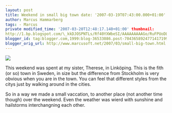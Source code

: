 ```yaml
---
layout: post
title: Weekend in small big town date: '2007-03-19T07:43:00.000+01:00'
author: Marcus Hammarberg
tags: - Marcus
private modified_time: '2007-03-20T12:48:17.140+01:00' thumbnail:
http://1.bp.blogspot.com/\_kkDJOSPNTLs/Rf40YXWbeSI/AAAAAAAAAGo/RuFPUoDLpec/s72-c/PICT1400.JPG
blogger_id: tag:blogger.com,1999:blog-36533086.post-7043658924771417199
blogger_orig_url: http://www.marcusoft.net/2007/03/small-big-town.html
---
```


[<img
src="http://1.bp.blogspot.com/_kkDJOSPNTLs/Rf40YXWbeSI/AAAAAAAAAGo/RuFPUoDLpec/s320/PICT1400.JPG"
id="BLOGGER_PHOTO_ID_5043526225891129634"
style="DISPLAY: block; MARGIN: 0px auto 10px; CURSOR: hand; TEXT-ALIGN: center"
data-border="0" />](http://1.bp.blogspot.com/_kkDJOSPNTLs/Rf40YXWbeSI/AAAAAAAAAGo/RuFPUoDLpec/s1600-h/PICT1400.JPG)

<div>

This weekend was spent at my sister, Therese, in Linköping. This is the
fith (or so) town in Sweden, in size but the difference from Stockholm
is very obvious when you are in the town. You can feel that different
styles from the citys just by walking around in the cities.

</div>

<div>

</div>

<div>

So in a way we made a small vaccation, to another place (not another
time though) over the weekend. Even the weather was wierd with sunshine
and hailstorms interchangning each other.

</div>
